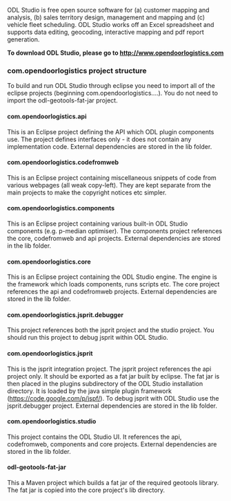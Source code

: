 
ODL Studio is free open source software for (a) customer mapping and analysis, (b) sales territory design, management and mapping and (c) vehicle fleet scheduling. 
ODL Studio works off an Excel spreadsheet and supports data editing, geocoding, interactive mapping and pdf report generation.

**To download ODL Studio, please go to http://www.opendoorlogistics.com**

### com.opendoorlogistics project structure
To build and run ODL Studio through eclipse you need to import all of the eclipse projects (beginning com.opendoorlogistics....).
You do not need to import the odl-geotools-fat-jar project.

#### com.opendoorlogistics.api
This is an Eclipse project defining the API which ODL plugin components use.
The project defines interfaces only - it does not contain any implementation code.
External dependencies are stored in the lib folder.

#### com.opendoorlogistics.codefromweb	
This is an Eclipse project containing miscellaneous snippets of code from various webpages (all weak copy-left).
They are kept separate from the main projects to make the copyright notices etc simpler.

#### com.opendoorlogistics.components	
This is an Eclipse project containing various built-in ODL Studio components (e.g. p-median optimiser). 
The components project references the core, codefromweb and api projects.
External dependencies are stored in the lib folder.

#### com.opendoorlogistics.core	
This is an Eclipse project containing the ODL Studio engine.
The engine is the framework which loads components, runs scripts etc.
The core project references the api and codefromweb projects.
External dependencies are stored in the lib folder.

#### com.opendoorlogistics.jsprit.debugger
This project references both the jsprit project and the studio project.
You should run this project to debug jsprit within ODL Studio.

#### com.opendoorlogistics.jsprit
This is the jsprit integration project.
The jsprit project references the api project only.
It should be exported as a fat jar built by eclipse.
The fat jar is then placed in the plugins subdirectory of the ODL Studio installation directory.
It is loaded by the java simple plugin framework (https://code.google.com/p/jspf/).
To debug jsprit with ODL Studio use the jsprit.debugger project.
External dependencies are stored in the lib folder.

#### com.opendoorlogistics.studio
This project contains the ODL Studio UI.
It references the api, codefromweb, components and core projects.
External dependencies are stored in the lib folder.

#### odl-geotools-fat-jar
This a Maven project which builds a fat jar of the required geotools library.
The fat jar is copied into the core project's lib directory.
